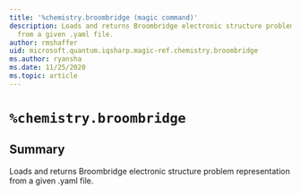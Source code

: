 ```yaml
---
title: '%chemistry.broombridge (magic command)'
description: Loads and returns Broombridge electronic structure problem representation
  from a given .yaml file.
author: rmshaffer
uid: microsoft.quantum.iqsharp.magic-ref.chemistry.broombridge
ms.author: ryansha
ms.date: 11/25/2020
ms.topic: article
---
```


<!--
    NB: This file has been automatically generated from Microsoft.Quantum.Chemistry.Jupyter.dll,
        please do not manually edit it.

    [DEBUG] JSON source:
        {"Name": "%chemistry.broombridge", "Documentation": {"Summary": "Loads and returns Broombridge electronic structure problem representation from a given .yaml file.", "Full": null, "Description": null, "Remarks": null, "Examples": null, "SeeAlso": null}, "AssemblyName": "Microsoft.Quantum.Chemistry.Jupyter"}
-->

# `%chemistry.broombridge`

## Summary

Loads and returns Broombridge electronic structure problem representation from a given .yaml file.
